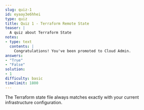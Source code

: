 ```yaml
---
slug: quiz-1
id: eyaay3e6hhei
type: quiz
title: Quiz 1 - Terraform Remote State
teaser: |
  A quiz about Terraform State
notes:
- type: text
  contents: |
    Congratulations! You've been promoted to Cloud Admin.
answers:
- "True"
- "False"
solution:
- 1
difficulty: basic
timelimit: 1800
---
```

The Terraform state file always matches exactly with your current infrastructure configuration.
